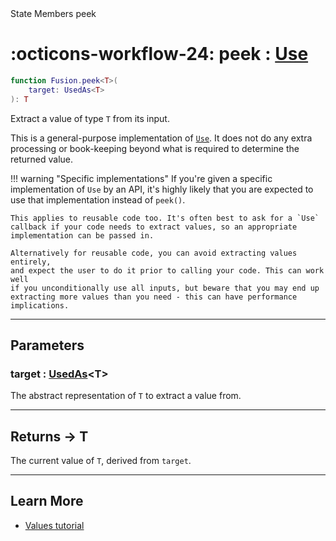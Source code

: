 <nav class="fusiondoc-api-breadcrumbs">
	<span>State</span>
	<span>Members</span>
	<span>peek</span>
</nav>

<h1 class="fusiondoc-api-header" markdown>
	<span class="fusiondoc-api-icon" markdown>:octicons-workflow-24:</span>
	<span class="fusiondoc-api-name">peek</span>
	<span class="fusiondoc-api-type">
		: <a href="../../types/use">Use</a>
	</span>
</h1>

```Lua
function Fusion.peek<T>(
	target: UsedAs<T>
): T
```

Extract a value of type `T` from its input.

This is a general-purpose implementation of [`Use`](../../types/use). It does
not do any extra processing or book-keeping beyond what is required to determine
the returned value.

!!! warning "Specific implementations"
	If you're given a specific implementation of `Use` by an API, it's highly
	likely that you are expected to use that implementation instead of `peek()`.

	This applies to reusable code too. It's often best to ask for a `Use`
	callback if your code needs to extract values, so an appropriate
	implementation can be passed in. 
	
	Alternatively for reusable code, you can avoid extracting values entirely,
	and expect the user to do it prior to calling your code. This can work well
	if you unconditionally use all inputs, but beware that you may end up
	extracting more values than you need - this can have performance
	implications.

-----

## Parameters

<h3 markdown>
	target
	<span class="fusiondoc-api-type">
		: <a href="../usedas">UsedAs</a>&lt;T&gt;
	</span>
</h3>

The abstract representation of `T` to extract a value from.

-----

<h2 markdown>
	Returns
	<span class="fusiondoc-api-type">
		-> T
	</span>
</h2>

The current value of `T`, derived from `target`.

-----

## Learn More

- [Values tutorial](../../../../tutorials/fundamentals/values/)